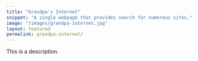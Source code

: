 ```yaml
---
title: "Grandpa's Internet"
snippet: "A single webpage that provides search for numerous sites."
image: "/images/grandpa-internet.jpg"
layout: featured
permalink: grandpa-internet/
---
```


This is a description.
